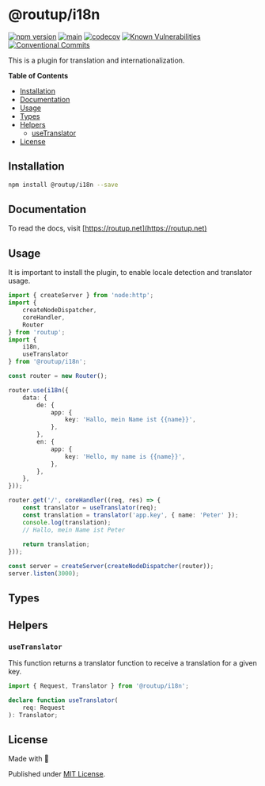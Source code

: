 # @routup/i18n

[![npm version](https://badge.fury.io/js/@routup%2Fi18n.svg)](https://badge.fury.io/js/@routup%2Fi18n)
[![main](https://github.com/Tada5hi/routup/actions/workflows/main.yml/badge.svg)](https://github.com/Tada5hi/routup/actions/workflows/main.yml)
[![codecov](https://codecov.io/gh/tada5hi/routup/branch/master/graph/badge.svg?token=QFGCsHRUax)](https://codecov.io/gh/tada5hi/routup)
[![Known Vulnerabilities](https://snyk.io/test/github/Tada5hi/routup/badge.svg)](https://snyk.io/test/github/Tada5hi/routup)
[![Conventional Commits](https://img.shields.io/badge/Conventional%20Commits-1.0.0-%23FE5196?logo=conventionalcommits&logoColor=white)](https://conventionalcommits.org)

This is a plugin for translation and internationalization.

**Table of Contents**

- [Installation](#installation)
- [Documentation](#documentation)
- [Usage](#usage)
- [Types](#types)
- [Helpers](#helpers)
  - [useTranslator](#usetranslator)
- [License](#license)

## Installation

```bash
npm install @routup/i18n --save
```

## Documentation

To read the docs, visit [https://routup.net](https://routup.net)

## Usage

It is important to install the plugin, to enable locale detection and translator usage.

```typescript
import { createServer } from 'node:http';
import {
    createNodeDispatcher,
    coreHandler,
    Router
} from 'routup';
import {
    i18n,
    useTranslator
} from '@routup/i18n';

const router = new Router();

router.use(i18n({
    data: {
        de: {
            app: {
                key: 'Hallo, mein Name ist {{name}}',
            },
        },
        en: {
            app: {
                key: 'Hello, my name is {{name}}',
            },
        },
    },
}));

router.get('/', coreHandler((req, res) => {
    const translator = useTranslator(req);
    const translation = translator('app.key', { name: 'Peter' }); 
    console.log(translation);
    // Hallo, mein Name ist Peter
    
    return translation;
}));

const server = createServer(createNodeDispatcher(router));
server.listen(3000);
```

## Types


## Helpers

### `useTranslator`

This function returns a translator function to receive a translation for a given key.

```typescript
import { Request, Translator } from '@routup/i18n';

declare function useTranslator(
    req: Request
): Translator;
```

## License

Made with 💚

Published under [MIT License](./LICENSE).
